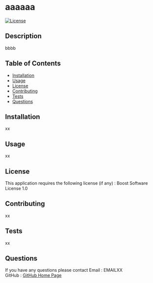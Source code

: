 # aaaaaa

[![License](https://img.shields.io/badge/License-Boost_1.0-lightblue.svg)](https://www.boost.org/LICENSE_1_0.txt)

## Description 
bbbb

## Table of Contents 
  * [Installation](#installation)
  * [Usage](#usage)
  * [License](#license)
  * [Contributing](#contributing)
  * [Tests](#tests)
  * [Questions](#questions)
   
## Installation 
xx

## Usage 
xx

## License 
This application requires the following license (if any) : Boost Software License 1.0

## Contributing 
xx

## Tests 
xx

## Questions
If you have any questions please contact 
Email : EMAILXX     
GitHub : [GitHub Home Page](https://github.com/GIT)

